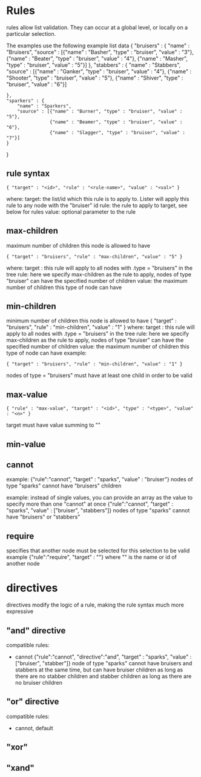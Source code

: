 # Rules
rules allow list validation. They can occur at a global level, or locally on a particular selection.


The examples use the following example list data
{
    "bruisers" : { 
        "name" : "Bruisers", 
        "source" : [{"name" : "Basher", "type" : "bruiser", "value" : "3"},
                    {"name" : "Beater", "type" : "bruiser", "value" : "4"},
                    {"name" : "Masher", "type" : "bruiser", "value" : "5"}]
    },
    "stabbers" : {
        "name" : "Stabbers",
        "source" : [{"name" : "Ganker", "type" : "bruiser", "value" : "4"},
                    {"name" : "Shooter", "type" : "bruiser", "value" : "5"},
                    {"name" : "Shiver", "type" : "bruiser", "value" : "6"}]

    },
    "sparkers" : {
        "name" : "Sparkers",
        "source" : [{"name" : "Burner", "type" : "bruiser", "value" : "5"},
                    {"name" : "Beamer", "type" : "bruiser", "value" : "6"},
                    {"name" : "Slagger", "type" : "bruiser", "value" : "7"}]
    }
}

 
## rule syntax

    { "target" : "<id>", "rule" : "<rule-name>", "value" : "<val>" }

where:
target: the list/id which this rule is to apply to. Lister will apply this rule to any node with the "bruiser" id
rule: the rule to apply to target, see below for rules
value: optional parameter to the rule

## max-children
maximum number of children this node is allowed to have

    { "target" : "bruisers", "rule" : "max-children", "value" : "5" }

where:
target : this rule will apply to all nodes with .type = "bruisers" in the tree
rule: here we specify max-children as the rule to apply, nodes of type "bruiser" can have the specified number of children
value: the maximum number of children this type of node can have

## min-children
minimum number of children this node is allowed to have
    { "target" : "bruisers", "rule" : "min-children", "value" : "1" }
where:
target : this rule will apply to all nodes with .type = "bruisers" in the tree
rule: here we specify max-children as the rule to apply, nodes of type "bruiser" can have the specified number of children
value: the maximum number of children this type of node can have
example:

    { "target" : "bruisers", "rule" : "min-children", "value" : "1" }

nodes of type = "bruisers" must have at least one child in order to be valid


## max-value
    { "rule" : "max-value", "target" : "<id>", "type" : "<type>", "value" : "<n>" }
target must have value summing to "<n>"

## min-value


## cannot

example:
    {"rule":"cannot", "target" : "sparks", "value" : "bruiser"}
nodes of type "sparks" cannot have "bruisers" children

example:
instead of single values, you can provide an array as the value to specify more than one "cannot" at once
    {"rule":"cannot", "target" : "sparks", "value" : ["bruiser", "stabbers"]}
nodes of type "sparks" cannot have "bruisers" or "stabbers"

## require
specifies that another node must be selected for this selection to be valid
example
    {"rule":"require", "target" : "<target>"}
where "<target>" is the name or id of another node
# directives
directives modify the logic of a rule, making the rule syntax much more expressive

## "and" directive

compatible rules:
- cannot
    {"rule":"cannot", "directive":"and", "target" : "sparks", "value" : ["bruiser", "stabber"]}
node of type "sparks" cannot have bruisers and stabbers at the same time, but can have bruiser children as long as there are no stabber children and stabber children as long as there are no bruiser children

## "or" directive
compatible rules:
- cannot, default

## "xor"

## "xand"
